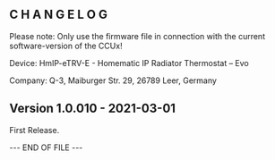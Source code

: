 ﻿C H A N G E L O G
-----------------

Please note: Only use the firmware file in connection with the current software-version of the CCUx!

Device:   HmIP-eTRV-E - Homematic IP Radiator Thermostat – Evo

Company:  Q-3, Maiburger Str. 29, 26789 Leer, Germany


Version 1.0.010 - 2021-03-01
--------------------------------------------------------------

First Release.


--- END OF FILE ---

